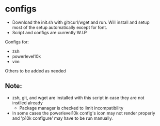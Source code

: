 # configs
- Download the init.sh with git/curl/wget and run. Will install and setup most of the setup automatically except for font.
- Script and configs are currently W.I.P

Configs for:
- zsh
- powerlevel10k
- vim

Others to be added as needed


## Note:
- zsh, git, and wget are installed with this script in case they are not instlled already
  - Package manager is checked to limit incompatibility
- In some cases the powerlevel10k config's icon may not render properly and 'p10k configure' may have to be run manually.
